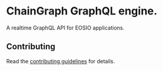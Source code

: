 # ChainGraph GraphQL engine.

A realtime GraphQL API for EOSIO applications.

## Contributing

Read the [contributing guidelines](https://docs.chaingraph.io/contributing) for details.

